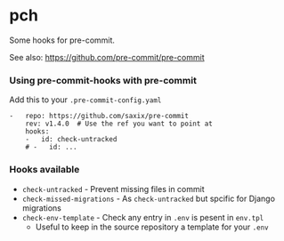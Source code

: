 pch
===

Some hooks for pre-commit.

See also: https://github.com/pre-commit/pre-commit

### Using pre-commit-hooks with pre-commit

Add this to your `.pre-commit-config.yaml`

    -   repo: https://github.com/saxix/pre-commit
        rev: v1.4.0  # Use the ref you want to point at
        hooks:
        -   id: check-untracked
        # -   id: ...


### Hooks available

- `check-untracked` - Prevent missing files in commit
- `check-missed-migrations` - As `check-untracked` but spcific for Django migrations
- `check-env-template` - Check any entry in `.env` is pesent in `env.tpl`
    - Useful to keep in the source repository a template 
    for your `.env`     

